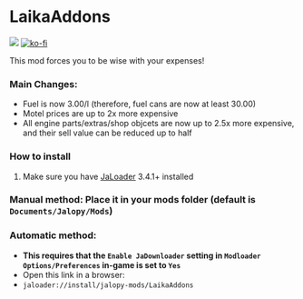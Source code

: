 # LaikaAddons

[![](https://img.shields.io/github/downloads/Jalopy-Mods/HardEconomy/total)](#)
[![ko-fi](https://ko-fi.com/img/githubbutton_sm.svg)](https://ko-fi.com/A0A8OGPIQ)

This mod forces you to be wise with your expenses!

### Main Changes:
* Fuel is now 3.00/l (therefore, fuel cans are now at least 30.00)
* Motel prices are up to 2x more expensive
* All engine parts/extras/shop objcets are now up to 2.5x more expensive, and their sell value can be reduced up to half

### How to install
1. Make sure you have [JaLoader](https://github.com/theLeaxx/JaLoader) 3.4.1+ installed
### Manual method: Place it in your mods folder (default is `Documents/Jalopy/Mods`)
### Automatic method: 
* **This requires that the `Enable JaDownloader` setting in `Modloader Options/Preferences` in-game is set to `Yes`**
* Open this link in a browser:
* `jaloader://install/jalopy-mods/LaikaAddons`
